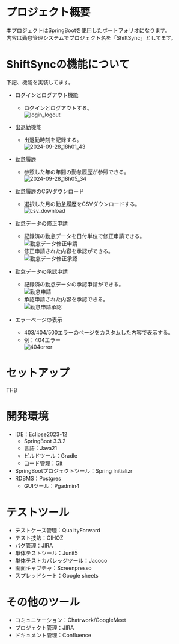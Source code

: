 # プロジェクト概要
本プロジェクトはSpringBootを使用したポートフォリオになります。<br>
内容は勤怠管理システムでプロジェクト名を「ShiftSync」としてます。

# ShiftSyncの機能について
下記、機能を実装してます。
- ログインとログアウト機能
    - ログインとログアウトする。<br>
    ![login_logout](https://github.com/user-attachments/assets/164c1c49-845b-40c8-91dc-e74f21ec5162)

- 出退勤機能
    - 出退勤時刻を記録する。<br>
    ![2024-09-28_18h01_43](https://github.com/user-attachments/assets/42ed8de8-786a-455a-9f2e-91ba2eca6f88)

- 勤怠履歴
    - 参照した年の年間の勤怠履歴が参照できる。<br>
    ![2024-09-28_18h05_34](https://github.com/user-attachments/assets/060ea294-78b2-43aa-aa13-32aac0aaa400)

- 勤怠履歴のCSVダウンロード
    - 選択した月の勤怠履歴をCSVダウンロードする。<br>
    ![csv_download](https://github.com/user-attachments/assets/3a5b43ea-ede6-4a59-8c0f-ba1062ad7b9f)

- 勤怠データの修正申請
    - 記録済の勤怠データを日付単位で修正申請できる。<br>
    ![勤怠データ修正申請](https://github.com/user-attachments/assets/ebfaf18b-e434-423b-a4b7-f66c851d5f48)
    - 修正申請された内容を承認ができる。<br>
    ![勤怠データ修正承認](https://github.com/user-attachments/assets/ed236968-c2f9-44f7-b347-aceb1310f0bf)

- 勤怠データの承認申請
    - 記録済の勤怠データの承認申請ができる。<br>
    ![勤怠申請](https://github.com/user-attachments/assets/82d8f02d-eda7-40b8-a7b6-bc1a8c2fd260)
    - 承認申請された内容を承認できる。<br>
    ![勤怠申請承認](https://github.com/user-attachments/assets/a8f8456f-c471-4dba-8371-cd8ac850a947)<br>

- エラーページの表示
    - 403/404/500エラーのページをカスタムした内容で表示する。
    - 例：404エラー<br>
    ![404error](https://github.com/user-attachments/assets/5f5da320-7aaa-4ee8-969b-1058c9022f6f)<br>

# セットアップ
THB

# 開発環境
- IDE：Eclipse2023-12
    - SpringBoot 3.3.2
    - 言語：Java21
    - ビルドツール：Gradle
    - コード管理：Git
- SpringBootプロジェクトツール：Spring Initializr
- RDBMS：Postgres
    - GUIツール：Pgadmin4

# テストツール
- テストケース管理：QualityForward
- テスト技法：GIHOZ
- バグ管理：JIRA
- 単体テストツール：Junit5
- 単体テストカバレッジツール：Jacoco
- 画面キャプチャ：Screenpresso
- スプレッドシート：Google sheets

# その他のツール
- コミュニケーション：Chatrwork/GoogleMeet
- プロジェクト管理：JIRA
- ドキュメント管理：Confluence
